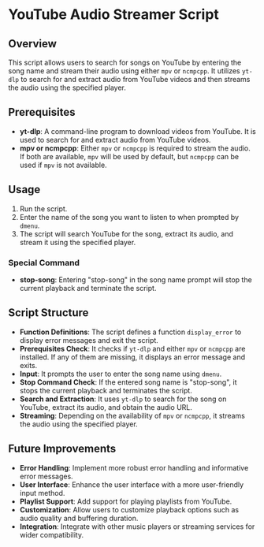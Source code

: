 # YouTube Audio Streamer Script

## Overview

This script allows users to search for songs on YouTube by entering the song name and stream their audio using either `mpv` or `ncmpcpp`. It utilizes `yt-dlp` to search for and extract audio from YouTube videos and then streams the audio using the specified player.

## Prerequisites

- **yt-dlp**: A command-line program to download videos from YouTube. It is used to search for and extract audio from YouTube videos.
- **mpv or ncmpcpp**: Either `mpv` or `ncmpcpp` is required to stream the audio. If both are available, `mpv` will be used by default, but `ncmpcpp` can be used if `mpv` is not available.

## Usage

1. Run the script.
2. Enter the name of the song you want to listen to when prompted by `dmenu`.
3. The script will search YouTube for the song, extract its audio, and stream it using the specified player.

### Special Command

- **stop-song**: Entering "stop-song" in the song name prompt will stop the current playback and terminate the script.

## Script Structure

- **Function Definitions**: The script defines a function `display_error` to display error messages and exit the script.
- **Prerequisites Check**: It checks if `yt-dlp` and either `mpv` or `ncmpcpp` are installed. If any of them are missing, it displays an error message and exits.
- **Input**: It prompts the user to enter the song name using `dmenu`.
- **Stop Command Check**: If the entered song name is "stop-song", it stops the current playback and terminates the script.
- **Search and Extraction**: It uses `yt-dlp` to search for the song on YouTube, extract its audio, and obtain the audio URL.
- **Streaming**: Depending on the availability of `mpv` or `ncmpcpp`, it streams the audio using the specified player.

## Future Improvements

- **Error Handling**: Implement more robust error handling and informative error messages.
- **User Interface**: Enhance the user interface with a more user-friendly input method.
- **Playlist Support**: Add support for playing playlists from YouTube.
- **Customization**: Allow users to customize playback options such as audio quality and buffering duration.
- **Integration**: Integrate with other music players or streaming services for wider compatibility.
